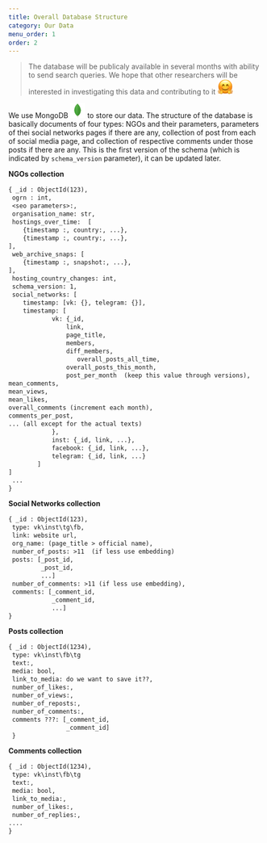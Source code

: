 ```yaml
---
title: Overall Database Structure
category: Our Data
menu_order: 1
order: 2
---
```


> The database will be publicaly available in several months with ability to send search queries. We hope that other researchers will be interested in investigating this data and contributing to it <img src ="https://raw.githubusercontent.com/Teplitsa/CSRLab/main/docs/images/hugging_face.png" width="30" height="30" alt="hugging_face">

We use MongoDB <img src ="https://raw.githubusercontent.com/Teplitsa/CSRLab/main/docs/images/mongodb.png" width="30" height="30" alt="mongodb_logo"> to store our data. The structure of the database is basically documents of four types: NGOs and their parameters, parameters of thei social networks pages if there are any, collection of post from each of social media page, and collection of respective comments under those posts if there are any. This is the first version of the schema (which is indicated by `schema_version` parameter), it can be updated later. 

**NGOs collection**

```
{ _id : ObjectId(123),
 ogrn : int,
 <seo parameters>:,
 organisation_name: str,
 hostings_over_time:  [
	{timestamp :, country:, ...},
	{timestamp :, country:, ...},
],
 web_archive_snaps: [
	{timestamp :, snapshot:, ...},
],
 hosting_country_changes: int,
 schema_version: 1,
 social_networks: [
	timestamp: [vk: {}, telegram: {}],
	timestamp: [
			vk: {_id,
				link,
				page_title,
				members,
				diff_members,
			       overall_posts_all_time,
				overall_posts_this_month,
				post_per_month  (keep this value through versions),
mean_comments,
mean_views,
mean_likes,
overall_comments (increment each month),
comments_per_post,
... (all except for the actual texts)
			},
			inst: {_id, link, ...},
			facebook: {_id, link, ...},
			telegram: {_id, link, ...}
		]
]
 ...
}
```

**Social Networks collection**

```
{ _id : ObjectId(123),
 type: vk\inst\tg\fb,
 link: website url,
 org_name: (page_title > official name),
 number_of_posts: >11  (if less use embedding)
 posts: [_post_id,
	     _post_id,
	     ...]
 number_of_comments: >11 (if less use embedding),
 comments: [_comment_id,
		    _comment_id,
		    ...] 
}
```

**Posts collection**

```
{ _id : ObjectId(1234),
 type: vk\inst\fb\tg
 text:,
 media: bool,
 link_to_media: do we want to save it??,
 number_of_likes:,
 number_of_views:,
 number_of_reposts:,
 number_of_comments:,
 comments ???: [_comment_id,
                _comment_id]
 }
```

**Comments collection**

```
{ _id : ObjectId(1234),
 type: vk\inst\fb\tg
 text:,
 media: bool,
 link_to_media:,
 number_of_likes:,
 number_of_replies:,
....
}
```

